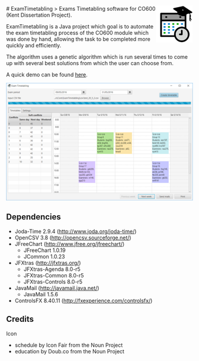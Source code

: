 <img src="img/exam_timetabling_icon.png" align="right" height="100" width="100" />
# ExamTimetabling
> Exams Timetabling software for CO600 (Kent Dissertation Project).

ExamTimetabling is a Java project which goal is to automate the exam timetabling process of the CO600 module which was done by hand, allowing the task to be completed more quickly and efficiently.

The algorithm uses a genetic algorithm which is run several times to come up with several best solutions from which the user can choose from.

A quick demo can be found [here](https://youtu.be/ILzD2Ev6eP0).

![ExamTimetabling screenshot](img/exam_timetabling_screenshot.png?raw=true)

## Dependencies
* Joda-Time 2.9.4 (http://www.joda.org/joda-time/)
* OpenCSV 3.8 (http://opencsv.sourceforge.net/)
* JFreeChart (http://www.jfree.org/jfreechart/)
     * JFreeChart 1.0.19
     * JCommon 1.0.23
* JFXtras (http://jfxtras.org/)
     * JFXtras-Agenda 8.0-r5
     * JFXtras-Common 8.0-r5
     * JFXtras-Controls 8.0-r5
* JavaMail (http://javamail.java.net/)
     * JavaMail 1.5.6
* ControlsFX 8.40.11 (http://fxexperience.com/controlsfx/)

## Credits
Icon
* schedule by Icon Fair from the Noun Project
* education by Doub.co from the Noun Project
